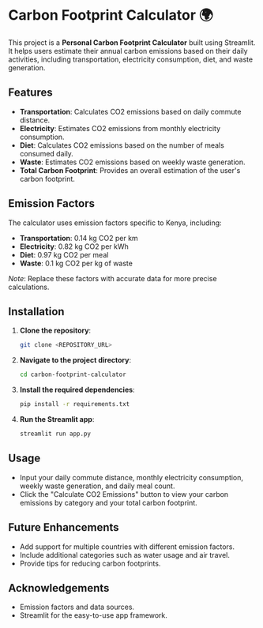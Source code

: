 # Carbon Footprint Calculator 🌍

This project is a **Personal Carbon Footprint Calculator** built using Streamlit. It helps users estimate their annual carbon emissions based on their daily activities, including transportation, electricity consumption, diet, and waste generation.

## Features

- **Transportation**: Calculates CO2 emissions based on daily commute distance.
- **Electricity**: Estimates CO2 emissions from monthly electricity consumption.
- **Diet**: Calculates CO2 emissions based on the number of meals consumed daily.
- **Waste**: Estimates CO2 emissions based on weekly waste generation.
- **Total Carbon Footprint**: Provides an overall estimation of the user's carbon footprint.

## Emission Factors

The calculator uses emission factors specific to Kenya, including:

- **Transportation**: 0.14 kg CO2 per km
- **Electricity**: 0.82 kg CO2 per kWh
- **Diet**: 0.97 kg CO2 per meal
- **Waste**: 0.1 kg CO2 per kg of waste

*Note*: Replace these factors with accurate data for more precise calculations.

## Installation

1. **Clone the repository**:
    ```bash
    git clone <REPOSITORY_URL>
    ```
   
2. **Navigate to the project directory**:
    ```bash
    cd carbon-footprint-calculator
    ```

3. **Install the required dependencies**:
    ```bash
    pip install -r requirements.txt
    ```

4. **Run the Streamlit app**:
    ```bash
    streamlit run app.py
    ```

## Usage

- Input your daily commute distance, monthly electricity consumption, weekly waste generation, and daily meal count.
- Click the "Calculate CO2 Emissions" button to view your carbon emissions by category and your total carbon footprint.

## Future Enhancements

- Add support for multiple countries with different emission factors.
- Include additional categories such as water usage and air travel.
- Provide tips for reducing carbon footprints.


## Acknowledgements

- Emission factors and data sources.
- Streamlit for the easy-to-use app framework.
